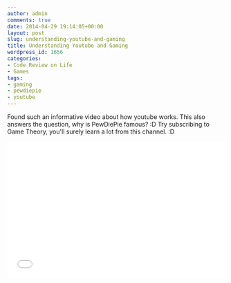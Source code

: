```yaml
---
author: admin
comments: true
date: 2014-04-29 19:14:05+00:00
layout: post
slug: understanding-youtube-and-gaming
title: Understanding Youtube and Gaming
wordpress_id: 1656
categories:
- Code Review on Life
- Games
tags:
- gaming
- pewdiepie
- youtube
---
```


Found such an informative video about how youtube works. This also answers the question, why is PewDiePie famous? :D Try subscribing to Game Theory, you'll surely learn a lot from this channel. :D

<iframe width="100%" height="315" src="//www.youtube.com/embed/EgMqhEMhVV8" frameborder="0" allowfullscreen></iframe>